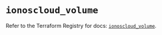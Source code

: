 # `ionoscloud_volume`

Refer to the Terraform Registry for docs: [`ionoscloud_volume`](https://registry.terraform.io/providers/ionos-cloud/ionoscloud/6.5.5/docs/resources/volume).
